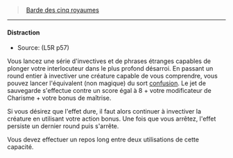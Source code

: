 ﻿---
!GenericItem
Name: Distraction
Id: l5r_bard_hd.md#distraction
ParentLink: l5r_bard_hd.md#barde-des-cinq-royaumes
ParentName: Barde des cinq royaumes
NameLevel: 4
Source: (L5R p57)
Attributes: {}
---
> [Barde des cinq royaumes](hd_l5r_bard.md)

---

#### Distraction

- Source: (L5R p57)

Vous lancez une série d'invectives et de phrases étranges capables de plonger votre interlocuteur dans le plus profond désarroi. En passant un round entier à invectiver une créature capable de vous comprendre, vous pouvez lancer l'équivalent (non magique) du sort [confusion](hd_spells_confusion.md). Le jet de sauvegarde s'effectue contre un score égal à 8 + votre modificateur de Charisme + votre bonus de maîtrise.

Si vous désirez que l'effet dure, il faut alors continuer à invectiver la créature en utilisant votre action bonus. Une fois que vous arrêtez, l'effet persiste un dernier round puis s'arrête.

Vous devez effectuer un repos long entre deux utilisations de cette capacité.

